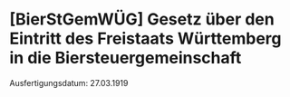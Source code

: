 # [BierStGemWÜG] Gesetz über den Eintritt des Freistaats Württemberg in die Biersteuergemeinschaft

Ausfertigungsdatum: 27.03.1919

 